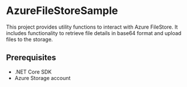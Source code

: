 # AzureFileStoreSample

This project provides utility functions to interact with Azure FileStore. It includes functionality to retrieve file details in base64 format and upload files to the storage.

## Prerequisites

- .NET Core SDK
- Azure Storage account

